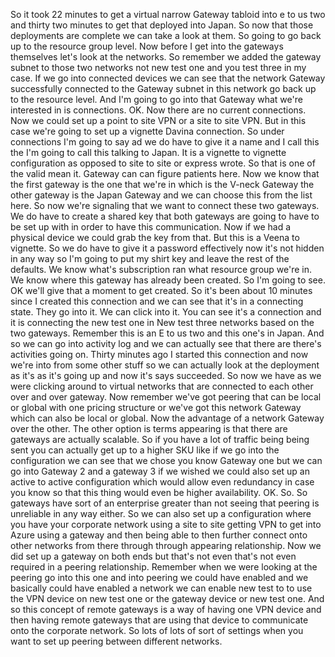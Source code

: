 So it took 22 minutes to get a virtual narrow Gateway tabloid into e to us two and thirty two minutes
to get that deployed into Japan.
So now that those deployments are complete we can take a look at them.
So going to go back up to the resource group level.
Now before I get into the gateways themselves let's look at the networks.
So remember we added the gateway subnet to those two networks not new test one and you test three in
my case.
If we go into connected devices we can see that the network Gateway successfully connected to the Gateway
subnet in this network go back up to the resource level.
And I'm going to go into that Gateway what we're interested in is connections.
OK.
Now there are no current connections.
Now we could set up a point to site VPN or a site to site VPN.
But in this case we're going to set up a vignette Davina connection.
So under connections I'm going to say ad we do have to give it a name and I call this the I'm going
to call this talking to Japan.
It is a vignette to vignette configuration as opposed to site to site or express wrote.
So that is one of the valid mean it.
Gateway can can figure patients here.
Now we know that the first gateway is the one that we're in which is the V-neck Gateway the other gateway
is the Japan Gateway and we can choose this from the list here.
So now we're signaling that we want to connect these two gateways.
We do have to create a shared key that both gateways are going to have to be set up with in order to
have this communication.
Now if we had a physical device we could grab the key from that.
But this is a Veena to vignette.
So we do have to give it a password effectively now it's not hidden in any way so I'm going to put my
shirt key and leave the rest of the defaults.
We know what's subscription ran what resource group we're in.
We know where this gateway has already been created.
So I'm going to see.
OK we'll give that a moment to get created.
So it's been about 10 minutes since I created this connection and we can see that it's in a connecting
state.
They go into it.
We can click into it.
You can see it's a connection and it is connecting the new test one in New test three networks based
on the two gateways.
Remember this is an E to us two and this one's in Japan.
And so we can go into activity log and we can actually see that there are there's activities going on.
Thirty minutes ago I started this connection and now we're into from some other stuff so we can actually
look at the deployment as it's as it's going up and now it's says succeeded.
So now we have as we were clicking around to virtual networks that are connected to each other over
and over gateway.
Now remember we've got peering that can be local or global with one pricing structure or we've got this
network Gateway which can also be local or global.
Now the advantage of a network Gateway over the other.
The other option is terms appearing is that there are gateways are actually scalable.
So if you have a lot of traffic being being sent you can actually get up to a higher SKU like if we
go into the configuration we can see that we chose you know Gateway one but we can go into Gateway 2
and a gateway 3 if we wished we could also set up an active to active configuration which would allow
even redundancy in case you know so that this thing would even be higher availability.
OK.
So.
So gateways have sort of an enterprise greater than not seeing that peering is unreliable in any way
either.
So we can also set up a configuration where you have your corporate network using a site to site getting
VPN to get into Azure using a gateway and then being able to then further connect onto other networks
from there through through appearing relationship.
Now we did set up a gateway on both ends but that's not even that's not even required in a peering relationship.
Remember when we were looking at the peering go into this one and into peering
we could have enabled and we basically could have enabled a network we can enable new test to to use
the VPN device on new test one or the gateway device or new test one.
And so this concept of remote gateways is a way of having one VPN device and then having remote gateways
that are using that device to communicate onto the corporate network.
So lots of lots of sort of settings when you want to set up peering between different networks.
